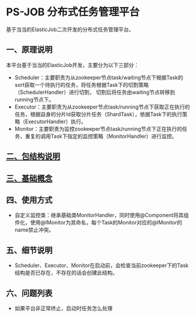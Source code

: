 # PS-JOB 分布式任务管理平台
基于当当的ElasticJob二次开发的分布式任务管理平台。
## 一、原理说明
本平台基于当当的ElasticJob开发，主要分为以下三部分：
* Scheduler：主要职责为从zookeeper节点task/waiting节点下根据Task的sort获取一个待执行的任务，将任务根据Task下的切割策略（SchedulerHandler）进行切割，
             切割后将任务由waiting节点转移到running节点下。
* Executor：主要职责为从zookeeper节点task/running节点下获取正在执行的任务，根据自身的分片Id获取分片任务（ShardTask），依据Task下的执行策略（ExecutorHandler）执行。
* Monitor：主要职责为监控zookeeper节点task/running节点下正在执行的任务，重复的调用Task下指定的监控策略（MonitorHandler）进行监控。
## [二、包结构说明](https://github.com/zhoufn/ps/blob/master/about/html/structure.md)
## [三、基础概念](https://github.com/zhoufn/ps/blob/master/about/html/notion.md)
## 四、使用方式
* 自定义监控类：继承基础类MonitorHandler，同时使用@Component将其组件化，使用@IMonitor为其命名，每个Task的Monitor对应的@IMonitor的name禁止冲突。
## 五、细节说明
* Scheduler、Executor、Monitor在启动前，会检查当前zookeeper下的Task结构是否已存在，不存在的话会创建此结构。
## 六、问题列表
* 如果平台非正常终止，启动时任务怎么处理


